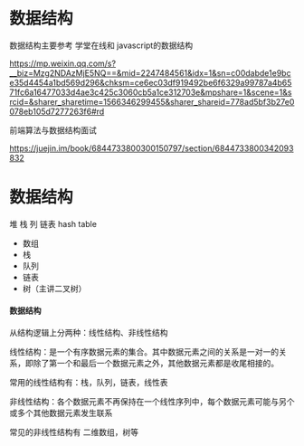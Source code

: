 # 数据结构
数据结构主要参考 学堂在线和 javascript的数据结构

https://mp.weixin.qq.com/s?__biz=Mzg2NDAzMjE5NQ==&mid=2247484561&idx=1&sn=c00dabde1e9bce35d4454a1bd569d296&chksm=ce6ec03df919492be6f6329a99787a4b6571fc6a16477033d4ae3c425c3060cb5a1ce312703e&mpshare=1&scene=1&srcid=&sharer_sharetime=1566346299455&sharer_shareid=778ad5bf3b27e0078eb105d7277263f6#rd





前端算法与数据结构面试

https://juejin.im/book/6844733800300150797/section/6844733800342093832



# 数据结构

堆
栈
列
链表
hash table





- 数组
- 栈
- 队列
- 链表
- 树（主讲二叉树）







#### 数据结构

从结构逻辑上分两种：线性结构、非线性结构

线性结构：是一个有序数据元素的集合。其中数据元素之间的关系是一对一的关系，即除了第一个和最后一个数据元素之外，其他数据元素都是收尾相接的。

常用的线性结构有：栈，队列，链表，线性表

非线性结构：各个数据元素不再保持在一个线性序列中，每个数据元素可能与另个或多个其他数据元素发生联系

常见的非线性结构有 二维数组，树等





